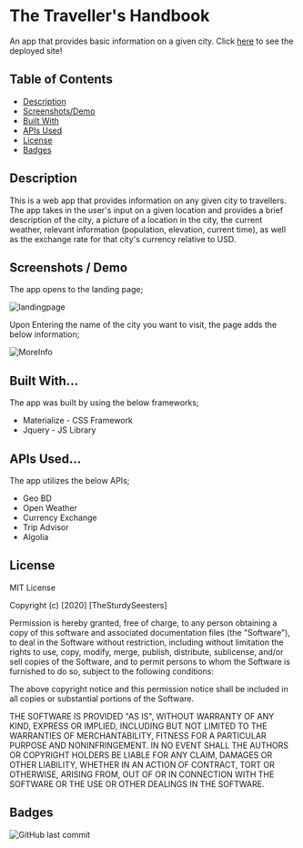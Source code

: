 # The Traveller's Handbook
An app that provides basic information on a given city. Click [here](https://ofagbure.github.io/Traveller-Handbook/) to see the deployed site!

## Table of Contents 
* [Description](#Description)
* [Screenshots/Demo](#Screenshots/Demo)
* [Built With](#BuiltWith)
* [APIs Used](#APIsUsed)
* [License](#License)
* [Badges](#Badges)

## Description 
This is a web app that provides information on any given city to travellers. The app takes in the user's input on a given location and provides a brief description of the city, a picture of a location in the city, the current weather, relevant information (population, elevation, current time), as well as the exchange rate for that city's currency relative to USD. 

## Screenshots / Demo
The app opens to the landing page;

![landingpage](./images/LandingPage.png)


Upon Entering the name of the city you want to visit, the page adds the below information;

![MoreInfo](./images/MoreInfo.png)

## Built With...
The app was built by using the below frameworks;
- Materialize - CSS Framework
- Jquery - JS Library

## APIs Used...
The app utilizes the below APIs;
- Geo BD
- Open Weather 
- Currency Exchange
- Trip Advisor
- Algolia

## License

MIT License

Copyright (c) [2020] [TheSturdySeesters]

Permission is hereby granted, free of charge, to any person obtaining a copy
of this software and associated documentation files (the "Software"), to deal
in the Software without restriction, including without limitation the rights
to use, copy, modify, merge, publish, distribute, sublicense, and/or sell
copies of the Software, and to permit persons to whom the Software is
furnished to do so, subject to the following conditions:

The above copyright notice and this permission notice shall be included in all
copies or substantial portions of the Software.

THE SOFTWARE IS PROVIDED "AS IS", WITHOUT WARRANTY OF ANY KIND, EXPRESS OR
IMPLIED, INCLUDING BUT NOT LIMITED TO THE WARRANTIES OF MERCHANTABILITY,
FITNESS FOR A PARTICULAR PURPOSE AND NONINFRINGEMENT. IN NO EVENT SHALL THE
AUTHORS OR COPYRIGHT HOLDERS BE LIABLE FOR ANY CLAIM, DAMAGES OR OTHER
LIABILITY, WHETHER IN AN ACTION OF CONTRACT, TORT OR OTHERWISE, ARISING FROM,
OUT OF OR IN CONNECTION WITH THE SOFTWARE OR THE USE OR OTHER DEALINGS IN THE
SOFTWARE.


## Badges

![GitHub last commit](https://img.shields.io/github/last-commit/ofagbure/Traveller-Handbook)

